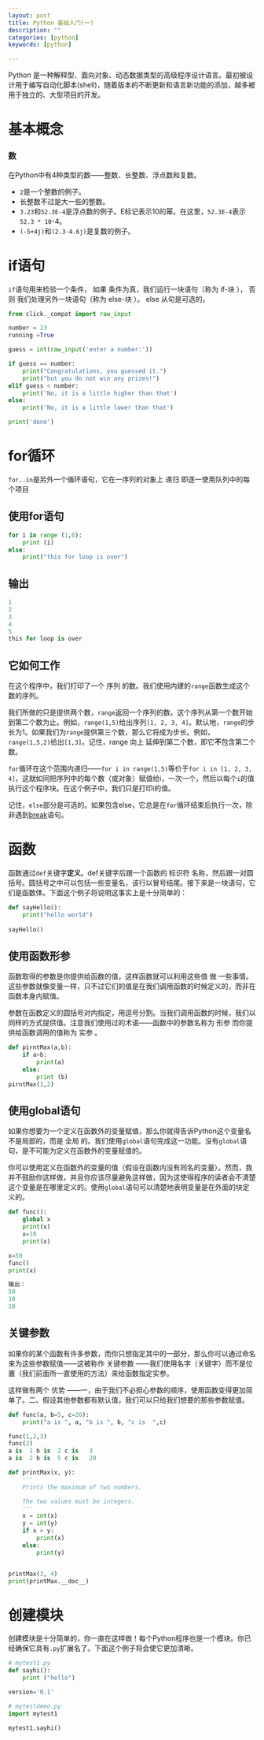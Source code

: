 ```yaml
---
layout: post
title: Python 基础入门(一)
description: ""
categories: [python]
keywords: [python]

---
```


Python 是一种解释型、面向对象、动态数据类型的高级程序设计语言。最初被设计用于编写自动化脚本(shell)，随着版本的不断更新和语言新功能的添加，越多被用于独立的、大型项目的开发。

# 基本概念

### 数

在Python中有4种类型的数——整数、长整数、浮点数和复数。

- `2`是一个整数的例子。
- 长整数不过是大一些的整数。
- `3.23`和`52.3E-4`是浮点数的例子。E标记表示10的幂。在这里，`52.3E-4`表示`52.3 * 10`-4。
- `(-5+4j)`和`(2.3-4.6j)`是复数的例子。



# if语句

`if`语句用来检验一个条件， 如果 条件为真，我们运行一块语句（称为 if-块 ）， 否则 我们处理另外一块语句（称为 else-块 ）。 else 从句是可选的。

```python
from click._compat import raw_input

number = 23
running =True

guess = int(raw_input('enter a number:'))

if guess == number:
    print("Congratulations, you guessed it.")
    print("but you do not win any prizes!")
elif guess < number:
    print('No, it is a little higher than that')
else:
    print('No, it is a little lower than that')

print('done')
```

# for循环

`for..in`是另外一个循环语句，它在一序列的对象上 递归 即逐一使用队列中的每个项目

## 使用for语句

```python
for i in range (1,6):
    print (i)
else:
    print("this for loop is over")
```

## 输出

```python
1
2
3
4
5
this for loop is over
```

## 它如何工作

在这个程序中，我们打印了一个 序列 的数。我们使用内建的`range`函数生成这个数的序列。

我们所做的只是提供两个数，`range`返回一个序列的数。这个序列从第一个数开始到第二个数为止。例如，`range(1,5)`给出序列`[1, 2, 3, 4]`。默认地，`range`的步长为1。如果我们为`range`提供第三个数，那么它将成为步长。例如，`range(1,5,2)`给出`[1,3]`。记住，range 向上 延伸到第二个数，即它**不**包含第二个数。

`for`循环在这个范围内递归——`for i in range(1,5)`等价于`for i in [1, 2, 3, 4]`，这就如同把序列中的每个数（或对象）赋值给i，一次一个，然后以每个`i`的值执行这个程序块。在这个例子中，我们只是打印i的值。

记住，`else`部分是可选的。如果包含else，它总是在`for`循环结束后执行一次，除非遇到[break](https://woodpecker.org.cn/abyteofpython_cn/chinese/ch06s05.html)语句。

# 函数

函数通过`def`关键字**定义**。def关键字后跟一个函数的 标识符 名称，然后跟一对圆括号。圆括号之中可以包括一些变量名，该行以冒号结尾。接下来是一块语句，它们是函数体。下面这个例子将说明这事实上是十分简单的：

```python
def sayHello():
    print("hello world")
    
sayHello()
```

## 使用函数形参

函数取得的参数是你提供给函数的值，这样函数就可以利用这些值 做 一些事情。这些参数就像变量一样，只不过它们的值是在我们调用函数的时候定义的，而非在函数本身内赋值。

参数在函数定义的圆括号对内指定，用逗号分割。当我们调用函数的时候，我们以同样的方式提供值。注意我们使用过的术语——函数中的参数名称为 形参 而你提供给函数调用的值称为 实参 。

```python
def pirntMax(a,b):
    if a>b:
        print(a)
    else:
        print (b)
pirntMax(1,2)
```

## 使用global语句

如果你想要为一个定义在函数外的变量赋值，那么你就得告诉Python这个变量名不是局部的，而是 全局 的。我们使用`global`语句完成这一功能。没有`global`语句，是不可能为定义在函数外的变量赋值的。

你可以使用定义在函数外的变量的值（假设在函数内没有同名的变量）。然而，我并不鼓励你这样做，并且你应该尽量避免这样做，因为这使得程序的读者会不清楚这个变量是在哪里定义的。使用`global`语句可以清楚地表明变量是在外面的块定义的。

```python
def func():
    global x
    print(x)
    x=10
    print(x)

x=50
func()
print(x)

输出：
50
10
10
```

## 关键参数

如果你的某个函数有许多参数，而你只想指定其中的一部分，那么你可以通过命名来为这些参数赋值——这被称作 关键参数 ——我们使用名字（关键字）而不是位置（我们前面所一直使用的方法）来给函数指定实参。

这样做有两个 优势 ——一，由于我们不必担心参数的顺序，使用函数变得更加简单了。二、假设其他参数都有默认值，我们可以只给我们想要的那些参数赋值。

```python
def func(a, b=5, c=20):
    print("a is ", a, "b is ", b, "c is  ",c)

func(1,2,3)
func(2)
a is  1 b is  2 c is   3
a is  2 b is  5 c is   20
```

```python
def printMax(x, y):
    '''
    Prints the maximum of two numbers.

    The two values must be integers.
    '''
    x = int(x)
    y = int(y)
    if x > y:
        print(x)
    else:
        print(y)


printMax(3, 4)
print(printMax.__doc__)
```

# 创建模块

创建模块是十分简单的，你一直在这样做！每个Python程序也是一个模块。你已经确保它具有`.py`扩展名了。下面这个例子将会使它更加清晰。

```python
# mytest1.py
def sayhi():
    print ("hello")

version='0.1'
```

```python
# mytestdemo.py
import mytest1

mytest1.sayhi()
```

